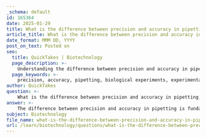 ```yaml
---
_schema: default
id: 165364
date: 2025-01-29
title: What is the difference between precision and accuracy in pipetting, and why is it important for experimental results?
article_title: What is the difference between precision and accuracy in pipetting, and why is it important for experimental results?
date_format: MMM DD, YYYY
post_on_text: Posted on
seo:
  title: QuickTakes | Biotechnology
  page_description: >-
    Understanding the difference between precision and accuracy in pipetting is crucial for ensuring reliable and valid experimental results in biology research.
  page_keywords: >-
    precision, accuracy, pipetting, biological experiments, experimental results, reliable data, reproducibility, calibration, maintenance, measurement techniques
author: QuickTakes
question: >-
    What is the difference between precision and accuracy in pipetting, and why is it important for experimental results?
answer: >-
    The difference between precision and accuracy in pipetting is fundamental to achieving reliable experimental results in a biology lab.\n\n1. **Accuracy** refers to how close a measured value is to the true or accepted value. In the context of pipetting, this means that if you are supposed to dispense 100 microliters of a solution, an accurate pipetting technique would yield a volume that is very close to 100 microliters. Accuracy is influenced by the calibration of the pipet and the technique used by the operator.\n\n2. **Precision**, on the other hand, refers to the degree to which repeated measurements under unchanged conditions yield the same results. For example, if you pipet 100 microliters multiple times and consistently get values like 99.5, 99.7, and 100.1 microliters, your pipetting technique is precise, even if it is not perfectly accurate (if the true value is 100 microliters).\n\n### Importance for Experimental Results\n\nThe importance of both accuracy and precision in pipetting cannot be overstated:\n\n- **Reliable Data**: Accurate and precise pipetting ensures that the data collected during experiments is reliable. Inaccurate or imprecise measurements can lead to erroneous conclusions, which can affect the validity of the research.\n\n- **Reproducibility**: Precision is crucial for reproducibility in experiments. If other researchers cannot replicate your results due to poor precision in your pipetting technique, the findings may be questioned.\n\n- **Experimental Success**: Many biological experiments are sensitive to the concentrations of reagents. Inaccurate pipetting can lead to failed experiments, wasted resources, and time.\n\n- **Calibration and Maintenance**: Regular calibration of pipets is essential to maintain both accuracy and precision. A well-maintained pipet will provide consistent results, which is critical for experimental integrity.\n\nIn summary, both accuracy and precision are essential for successful pipetting in biological experiments, as they directly impact the reliability and validity of experimental outcomes.
subject: Biotechnology
file_name: what-is-the-difference-between-precision-and-accuracy-in-pipetting-and-why-is-it-important-for-experimental-results.md
url: /learn/biotechnology/questions/what-is-the-difference-between-precision-and-accuracy-in-pipetting-and-why-is-it-important-for-experimental-results
---
```


&nbsp;